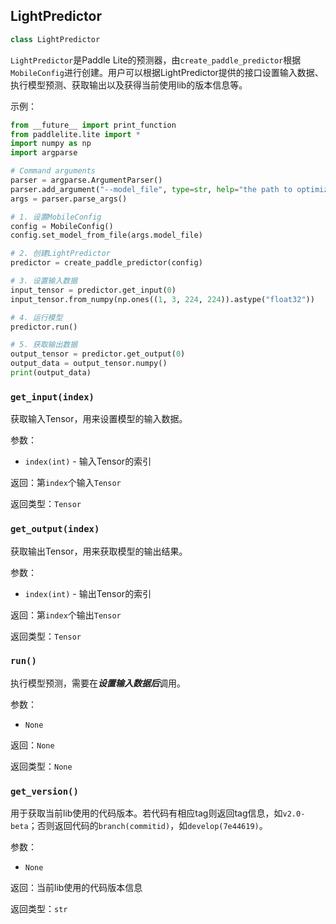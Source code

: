 ## LightPredictor

```c++
class LightPredictor
```

`LightPredictor`是Paddle Lite的预测器，由`create_paddle_predictor`根据`MobileConfig`进行创建。用户可以根据LightPredictor提供的接口设置输入数据、执行模型预测、获取输出以及获得当前使用lib的版本信息等。

示例：

```python
from __future__ import print_function
from paddlelite.lite import *
import numpy as np
import argparse

# Command arguments
parser = argparse.ArgumentParser()
parser.add_argument("--model_file", type=str, help="the path to optimized model after opt tool")
args = parser.parse_args()

# 1. 设置MobileConfig
config = MobileConfig()
config.set_model_from_file(args.model_file)

# 2. 创建LightPredictor
predictor = create_paddle_predictor(config)

# 3. 设置输入数据
input_tensor = predictor.get_input(0)
input_tensor.from_numpy(np.ones((1, 3, 224, 224)).astype("float32"))

# 4. 运行模型
predictor.run()

# 5. 获取输出数据
output_tensor = predictor.get_output(0)
output_data = output_tensor.numpy()
print(output_data)
```

### `get_input(index)`

获取输入Tensor，用来设置模型的输入数据。

参数：

- `index(int)` - 输入Tensor的索引

返回：第`index`个输入`Tensor`

返回类型：`Tensor`



### `get_output(index)`

获取输出Tensor，用来获取模型的输出结果。

参数：

- `index(int)` - 输出Tensor的索引

返回：第`index`个输出`Tensor`

返回类型：`Tensor`



### `run()`

执行模型预测，需要在***设置输入数据后***调用。

参数：

- `None`

返回：`None`

返回类型：`None`



### `get_version()`

用于获取当前lib使用的代码版本。若代码有相应tag则返回tag信息，如`v2.0-beta`；否则返回代码的`branch(commitid)`，如`develop(7e44619)`。

参数：

- `None`

返回：当前lib使用的代码版本信息

返回类型：`str`
